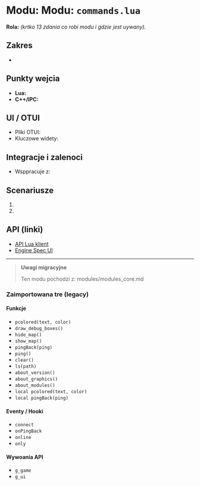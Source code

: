 # Modu: Modu: `commands.lua`
**Rola:** *(krtko  13 zdania co robi modu i gdzie jest uywany).*

## Zakres
-

## Punkty wejcia
- **Lua:**
- **C++/IPC:**

## UI / OTUI
- Pliki OTUI:
- Kluczowe widety:

## Integracje i zalenoci
- Wsppracuje z:

## Scenariusze
1.
2.

## API (linki)
- [API Lua  klient](../../api/lua/luafunctions_client.md)
- [Engine  Spec UI](../../api/engine/otclient_v_8_specyfikacja_ui.md)

---

> **Uwagi migracyjne**
>
> Ten modu pochodzi z: modules/modules_core.md

### Zaimportowana tre (legacy)
#### Funkcje

- `pcolored(text, color)`
- `draw_debug_boxes()`
- `hide_map()`
- `show_map()`
- `pingBack(ping)`
- `ping()`
- `clear()`
- `ls(path)`
- `about_version()`
- `about_graphics()`
- `about_modules()`
- `local pcolored(text, color)`
- `local pingBack(ping)`


#### Eventy / Hooki

- `connect`
- `onPingBack`
- `online`
- `only`


#### Wywoania API

- `g_game`
- `g_ui`
